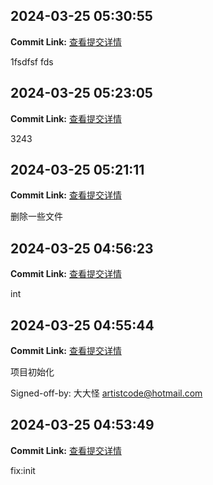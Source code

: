 ## 2024-03-25 05:30:55

**Commit Link:** [查看提交详情](https://github.com/你的用户名/你的项目名/commit/1bdd178725e5da897c2beb248a66a10cd03f8b58)

1fsdfsf fds

## 2024-03-25 05:23:05

**Commit Link:** [查看提交详情](https://github.com/你的用户名/你的项目名/commit/9715abc9cecb63d5d7ba2495d512cd6f58e46b88)

3243

## 2024-03-25 05:21:11

**Commit Link:** [查看提交详情](https://github.com/你的用户名/你的项目名/commit/e4aafdcce96882dcc868cf76a8e35e0357a2af4e)

删除一些文件

## 2024-03-25 04:56:23

**Commit Link:** [查看提交详情](https://github.com/你的用户名/你的项目名/commit/5ce1df335cd37e79847045fb0402edf46231e303)

int

## 2024-03-25 04:55:44

**Commit Link:** [查看提交详情](https://github.com/你的用户名/你的项目名/commit/4567814f06fb140c3d55eadfde2c21c963f95bd4)

项目初始化

Signed-off-by: 大大怪 <artistcode@hotmail.com>

## 2024-03-25 04:53:49

**Commit Link:** [查看提交详情](https://github.com/你的用户名/你的项目名/commit/69d0d941052b9436e17d868d1d83c6c4950711f5)

fix:init
